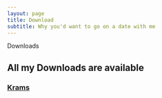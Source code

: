 ```yaml
---
layout: page
title: Download
subtitle: Why you'd want to go on a date with me
---
```


Downloads

## All my Downloads are available

### [Krams](https://osborntv.github.io/about/404.html "Versuche es doch mal")
